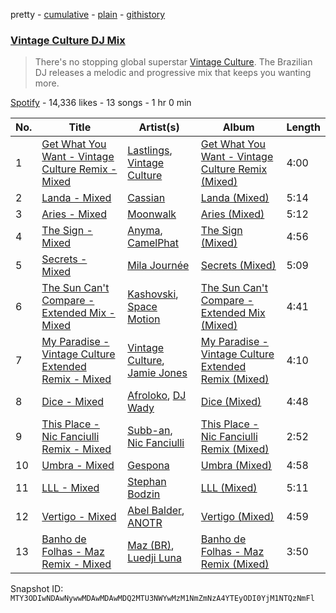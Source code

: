 pretty - [cumulative](/playlists/cumulative/37i9dQZF1DX498BFhhV3NJ.md) - [plain](/playlists/plain/37i9dQZF1DX498BFhhV3NJ) - [githistory](https://github.githistory.xyz/mackorone/spotify-playlist-archive/blob/main/playlists/plain/37i9dQZF1DX498BFhhV3NJ)

### [Vintage Culture DJ Mix](https://open.spotify.com/playlist/37i9dQZF1DX498BFhhV3NJ)

> There's no stopping global superstar <a href="spotify:artist:28uJnu5EsrGml2tBd7y8ts">Vintage Culture</a>\. The Brazilian DJ releases a melodic and progressive mix that keeps you wanting more.

[Spotify](https://open.spotify.com/user/spotify) - 14,336 likes - 13 songs - 1 hr 0 min

| No. | Title | Artist(s) | Album | Length |
|---|---|---|---|---|
| 1 | [Get What You Want \- Vintage Culture Remix \- Mixed](https://open.spotify.com/track/34cyKiO9MFixaESb9NaygO) | [Lastlings](https://open.spotify.com/artist/0M7GyeyRi2fG8c1LdP4jhi), [Vintage Culture](https://open.spotify.com/artist/28uJnu5EsrGml2tBd7y8ts) | [Get What You Want \- Vintage Culture Remix \(Mixed\)](https://open.spotify.com/album/5qyRLcTVSLqzozrw973KCx) | 4:00 |
| 2 | [Landa \- Mixed](https://open.spotify.com/track/3i5K0pY6IXUNrdoaSSG7E7) | [Cassian](https://open.spotify.com/artist/1ChtRJ3f4rbv4vtz87i6CD) | [Landa \(Mixed\)](https://open.spotify.com/album/3fosGs5M9vxBHEzT5kEKcG) | 5:14 |
| 3 | [Aries \- Mixed](https://open.spotify.com/track/6ai9734vPiSY3b1kKeKPzR) | [Moonwalk](https://open.spotify.com/artist/1khyIydqanugacJyKdmceT) | [Aries \(Mixed\)](https://open.spotify.com/album/55QUShH1jxFi8cGfPjTrcF) | 5:12 |
| 4 | [The Sign \- Mixed](https://open.spotify.com/track/47ummZFOIgRu0fwr6b0IMa) | [Anyma](https://open.spotify.com/artist/4iBwchw0U0GZv5RfVYSMxN), [CamelPhat](https://open.spotify.com/artist/240wlM8vDrf6S4zCyzGj2W) | [The Sign \(Mixed\)](https://open.spotify.com/album/7LacxRZrt5M8bQHDSOPovd) | 4:56 |
| 5 | [Secrets \- Mixed](https://open.spotify.com/track/7BrMB7xZg4eJFAELA8qkbc) | [Mila Journée](https://open.spotify.com/artist/3CnCN1QeftBXVbsXWmmNyB) | [Secrets \(Mixed\)](https://open.spotify.com/album/75jHra4IGZpqp0ADlJTa7N) | 5:09 |
| 6 | [The Sun Can't Compare \- Extended Mix \- Mixed](https://open.spotify.com/track/485LKbuuqYUaoQIvyGhwnd) | [Kashovski](https://open.spotify.com/artist/3sQmCQTAFYhnhhoBhsv81C), [Space Motion](https://open.spotify.com/artist/1k7iyyK6j5IJzF0cUMcaGY) | [The Sun Can't Compare \- Extended Mix \(Mixed\)](https://open.spotify.com/album/2Lxcs5Sj8u7VU4GLPQDg55) | 4:41 |
| 7 | [My Paradise \- Vintage Culture Extended Remix \- Mixed](https://open.spotify.com/track/0vwQW2THOjfP9mI7yz1x8j) | [Vintage Culture](https://open.spotify.com/artist/28uJnu5EsrGml2tBd7y8ts), [Jamie Jones](https://open.spotify.com/artist/4admDxmnri5Zco0xYrJ0ji) | [My Paradise \- Vintage Culture Extended Remix \(Mixed\)](https://open.spotify.com/album/0iFjZgsJgQx5ovF4pJzzrZ) | 4:10 |
| 8 | [Dice \- Mixed](https://open.spotify.com/track/4hobFOcsoH0nsfAbC5qQyf) | [Afroloko](https://open.spotify.com/artist/4xYh2GHr8Vj2lmNmbfBcsU), [DJ Wady](https://open.spotify.com/artist/2yRUlvlTqfWQHTriEoeR55) | [Dice \(Mixed\)](https://open.spotify.com/album/1aPxSm318P936iqkr11BgM) | 4:48 |
| 9 | [This Place \- Nic Fanciulli Remix \- Mixed](https://open.spotify.com/track/6BOf6kgQnpoXtaPmgOEJ9n) | [Subb\-an](https://open.spotify.com/artist/1GixPUcrjDq3qogmYXbGsh), [Nic Fanciulli](https://open.spotify.com/artist/7btR5VXutQv39SDEzcfXEk) | [This Place \- Nic Fanciulli Remix \(Mixed\)](https://open.spotify.com/album/4qOAVaSXRq1JslGQB0FKGi) | 2:52 |
| 10 | [Umbra \- Mixed](https://open.spotify.com/track/6OBydas3w5Oi1bRvLH5OnT) | [Gespona](https://open.spotify.com/artist/59ewWwEHhZ0yq7SKXxUj0d) | [Umbra \(Mixed\)](https://open.spotify.com/album/22wukXnQ5m4lAT10RGEsKg) | 4:58 |
| 11 | [LLL \- Mixed](https://open.spotify.com/track/6LX2g52NG8PMMWPPFd0LS1) | [Stephan Bodzin](https://open.spotify.com/artist/2nq2BeSbzExGAv3Y4HgUf7) | [LLL \(Mixed\)](https://open.spotify.com/album/61aJZoUSUaCPubZyzt1PRN) | 5:11 |
| 12 | [Vertigo \- Mixed](https://open.spotify.com/track/3qCatjMtgb8Cj8pWXQlR2n) | [Abel Balder](https://open.spotify.com/artist/0jqbEIAvdjUOi5Za48pzQG), [ANOTR](https://open.spotify.com/artist/4p5WgeiPSPpqPDs7T6OkWf) | [Vertigo \(Mixed\)](https://open.spotify.com/album/6BGlH9SLQy5zhpbH1Y34KH) | 4:59 |
| 13 | [Banho de Folhas \- Maz Remix \- Mixed](https://open.spotify.com/track/6YipMoYAEW76mmyjT82HGB) | [Maz \(BR\)](https://open.spotify.com/artist/6gYwbDKcqhLitCTlgF1oZn), [Luedji Luna](https://open.spotify.com/artist/0sWTkzCrdEvuX7Du6MFLzc) | [Banho de Folhas \- Maz Remix \(Mixed\)](https://open.spotify.com/album/6YkDeSiTBEIv7cmgIiAYoT) | 3:50 |

Snapshot ID: `MTY3ODIwNDAwNywwMDAwMDAwMDQ2MTU3NWYwMzM1NmZmNzA4YTEyODI0YjM1NTQzNmFl`
